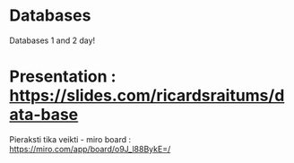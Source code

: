# Databases
Databases 1 and 2 day!
# Presentation : https://slides.com/ricardsraitums/data-base

Pieraksti tika veikti - miro board : https://miro.com/app/board/o9J_l88BykE=/

